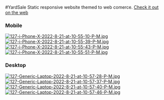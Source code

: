 #YardSale
Static responsive website themed to web comerce.
[Check it out on the web](https://dnlalejandro.github.io/curso-frontend-developer-javascript-practico/ "Check it out on the web")
### Mobile
[![127-i-Phone-X-2022-8-21-at-10-55-10-P-M.jpg](https://i.postimg.cc/8Pq8S5hG/127-i-Phone-X-2022-8-21-at-10-55-10-P-M.jpg)](https://postimg.cc/kBFYN71Y)
[![127-i-Phone-X-2022-8-21-at-10-55-39-P-M.jpg](https://i.postimg.cc/nhJJmrMk/127-i-Phone-X-2022-8-21-at-10-55-39-P-M.jpg)](https://postimg.cc/7fmd8x3G)
[![127-i-Phone-X-2022-8-21-at-10-55-43-P-M.jpg](https://i.postimg.cc/FFk5n3Lp/127-i-Phone-X-2022-8-21-at-10-55-43-P-M.jpg)](https://postimg.cc/t7bMs1Dn)
[![127-i-Phone-X-2022-8-21-at-10-55-51-P-M.jpg](https://i.postimg.cc/FFL8xvMn/127-i-Phone-X-2022-8-21-at-10-55-51-P-M.jpg)](https://postimg.cc/V5zKYxLj)
### Desktop
[![127-Generic-Laptop-2022-8-21-at-10-57-28-P-M.jpg](https://i.postimg.cc/5NfgFMbz/127-Generic-Laptop-2022-8-21-at-10-57-28-P-M.jpg)](https://postimg.cc/jCkPGmWq)
[![127-Generic-Laptop-2022-8-21-at-10-57-37-P-M.jpg](https://i.postimg.cc/RVGR7bZD/127-Generic-Laptop-2022-8-21-at-10-57-37-P-M.jpg)](https://postimg.cc/hfzTgsxL)
[![127-Generic-Laptop-2022-8-21-at-10-57-40-P-M.jpg](https://i.postimg.cc/kgpvZ68N/127-Generic-Laptop-2022-8-21-at-10-57-40-P-M.jpg)](https://postimg.cc/PC1DvqSN)
[![127-Generic-Laptop-2022-8-21-at-10-57-46-P-M.jpg](https://i.postimg.cc/65Hr22Hs/127-Generic-Laptop-2022-8-21-at-10-57-46-P-M.jpg)](https://postimg.cc/XpCGtJSx)
